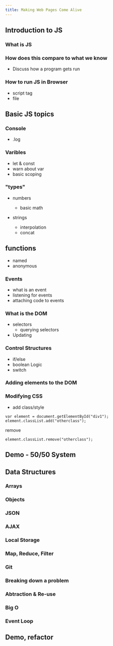 ```yaml
---
title: Making Web Pages Come Alive
---
```



## Introduction to JS

### What is JS

### How does this compare to what we know
- Discuss how a program gets run

### How to run JS in Browser
 - script tag
 - file

## Basic JS topics

### Console
- .log

### Varibles
- let & const
- warn about var
- basic scoping

### "types"

- numbers
    - basic math

- strings
    - interpolation
    - concat

## functions
- named
- anonymous

### Events
- what is an event
- listening for events
- attaching code to events


### What is the DOM
- selectors
    - querying selectors
- Updating


### Control Structures
- if/else
- boolean Logic
- switch


### Adding elements to the DOM

### Modifying CSS
- add class/style
```
var element = document.getElementById("div1");
element.classList.add("otherclass"); 
```

remove 
```
element.classList.remove("otherclass");
```



## Demo - 50/50 System


## Data Structures

### Arrays


### Objects

### JSON

### AJAX

### Local Storage

### Map, Reduce, Filter

### Git

### Breaking down a problem

### Abtraction & Re-use

### Big O

### Event Loop


## Demo, refactor  


